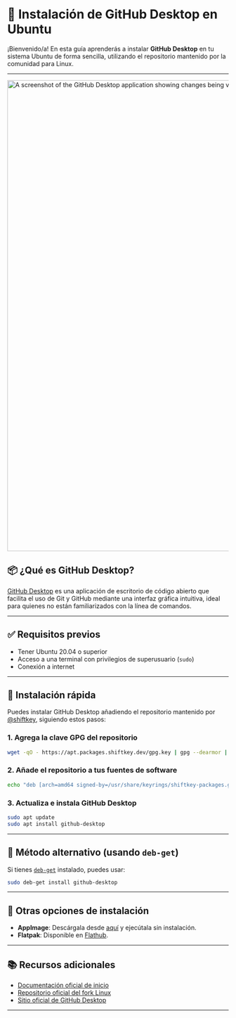 # 🐧 Instalación de GitHub Desktop en Ubuntu

¡Bienvenido/a! En esta guía aprenderás a instalar **GitHub Desktop** en tu sistema Ubuntu de forma sencilla, utilizando el repositorio mantenido por la comunidad para Linux.

---

<picture>
  <source
    srcset="https://user-images.githubusercontent.com/634063/202742848-63fa1488-6254-49b5-af7c-96a6b50ea8af.png"
    media="(prefers-color-scheme: dark)"
  />
  <img
    width="1072"
    src="https://user-images.githubusercontent.com/634063/202742985-bb3b3b94-8aca-404a-8d8a-fd6a6f030672.png"
    alt="A screenshot of the GitHub Desktop application showing changes being viewed and committed with two attributed co-authors"
  />
</picture>

## 📦 ¿Qué es GitHub Desktop?

[GitHub Desktop](https://desktop.github.com/) es una aplicación de escritorio de código abierto que facilita el uso de Git y GitHub mediante una interfaz gráfica intuitiva, ideal para quienes no están familiarizados con la línea de comandos.

---

## ✅ Requisitos previos

- Tener Ubuntu 20.04 o superior
- Acceso a una terminal con privilegios de superusuario (`sudo`)
- Conexión a internet

---

## 🚀 Instalación rápida

Puedes instalar GitHub Desktop añadiendo el repositorio mantenido por [@shiftkey](https://github.com/shiftkey), siguiendo estos pasos:

### 1. Agrega la clave GPG del repositorio

```bash
wget -qO - https://apt.packages.shiftkey.dev/gpg.key | gpg --dearmor | sudo tee /usr/share/keyrings/shiftkey-packages.gpg > /dev/null
```

### 2. Añade el repositorio a tus fuentes de software

```bash
echo "deb [arch=amd64 signed-by=/usr/share/keyrings/shiftkey-packages.gpg] https://apt.packages.shiftkey.dev/ubuntu/ any main" | sudo tee /etc/apt/sources.list.d/shiftkey-packages.list
```

### 3. Actualiza e instala GitHub Desktop

```bash
sudo apt update
sudo apt install github-desktop
```

---

## 🧪 Método alternativo (usando `deb-get`)

Si tienes [`deb-get`](https://github.com/wimpysworld/deb-get) instalado, puedes usar:

```bash
sudo deb-get install github-desktop
```

---

## 📂 Otras opciones de instalación

- **AppImage**: Descárgala desde [aquí](https://github.com/shiftkey/desktop/releases) y ejecútala sin instalación.
- **Flatpak**: Disponible en [Flathub](https://flathub.org/apps/io.github.shiftey.Desktop).

---

## 📚 Recursos adicionales

- [Documentación oficial de inicio](https://docs.github.com/en/desktop/overview/getting-started-with-github-desktop)
- [Repositorio oficial del fork Linux](https://github.com/shiftkey/desktop)
- [Sitio oficial de GitHub Desktop](https://desktop.github.com/)

---
